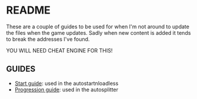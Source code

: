 # README
These are a couple of guides to be used for when I'm not around to update the files when the game updates.
Sadly when new content is added it tends to break the addresses I've found.

YOU WILL NEED CHEAT ENGINE FOR THIS!

## GUIDES
* [Start guide](start.md): used in the autostartnloadless
* [Progression guide](progression.md): used in the autosplitter